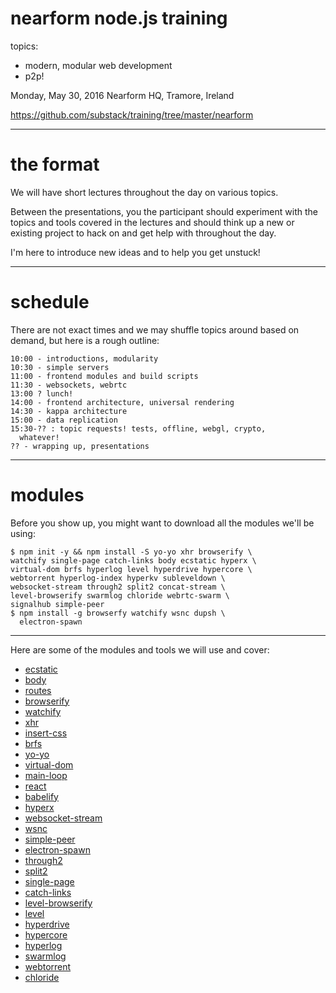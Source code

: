 # nearform node.js training

topics:

  * modern, modular web development
  * p2p!

Monday, May 30, 2016
Nearform HQ, Tramore, Ireland

https://github.com/substack/training/tree/master/nearform

---
# the format

We will have short lectures throughout the day on
various topics.

Between the presentations, you the participant should
experiment with the topics and tools covered in the
lectures and should think up a new or existing project
to hack on and get help with throughout the day.

I'm here to introduce new ideas and to help you get
unstuck!

---
# schedule

There are not exact times and we may shuffle topics around
based on demand, but here is a rough outline:

```
10:00 - introductions, modularity
10:30 - simple servers
11:00 - frontend modules and build scripts
11:30 - websockets, webrtc
13:00 ? lunch!
14:00 - frontend architecture, universal rendering
14:30 - kappa architecture
15:00 - data replication
15:30-?? : topic requests! tests, offline, webgl, crypto,
  whatever!
?? - wrapping up, presentations
```

---
# modules

Before you show up, you might want to download all the
modules we'll be using:

```
$ npm init -y && npm install -S yo-yo xhr browserify \
watchify single-page catch-links body ecstatic hyperx \
virtual-dom brfs hyperlog level hyperdrive hypercore \
webtorrent hyperlog-index hyperkv subleveldown \
websocket-stream through2 split2 concat-stream \
level-browserify swarmlog chloride webrtc-swarm \
signalhub simple-peer
$ npm install -g browserfy watchify wsnc dupsh \
  electron-spawn
```

---
Here are some of the modules and tools we will use and
cover:

* [ecstatic](https://npmjs.com/package/ecstatic)
* [body](https://npmjs.com/package/body)
* [routes](https://npmjs.com/package/routes)
* [browserify](https://npmjs.com/package/browserify)
* [watchify](https://npmjs.com/package/watchify)
* [xhr](https://npmjs.com/package/xhr)
* [insert-css](https://npmjs.com/package/insert-css)
* [brfs](https://npmjs.com/package/brfs)
* [yo-yo](https://npmjs.com/package/yo-yo)
* [virtual-dom](https://npmjs.com/package/virtual-dom)
* [main-loop](https://npmjs.com/package/main-loop)
* [react](https://npmjs.com/package/react)
* [babelify](https://npmjs.com/package/babelify)
* [hyperx](https://npmjs.com/package/hyperx)
* [websocket-stream](https://npmjs.com/package/websocket-stream)
* [wsnc](https://npmjs.com/package/wsnc)
* [simple-peer](https://npmjs.com/package/simple-peer)
* [electron-spawn](https://npmjs.com/package/electron-spawn)
* [through2](https://npmjs.com/package/through2)
* [split2](https://npmjs.com/package/split2)
* [single-page](https://npmjs.com/package/single-page)
* [catch-links](https://npmjs.com/package/catch-links)
* [level-browserify](https://npmjs.com/package/level-browserify)
* [level](https://npmjs.com/package/level)
* [hyperdrive](https://npmjs.com/package/hyperdrive)
* [hypercore](https://npmjs.com/package/hypercore)
* [hyperlog](https://npmjs.com/package/hyperlog)
* [swarmlog](https://npmjs.com/package/swarmlog)
* [webtorrent](https://npmjs.com/package/webtorrent)
* [chloride](https://npmjs.com/package/chloride)

